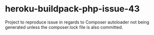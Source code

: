 heroku-buildpack-php-issue-43
=============================

Project to reproduce issue in regards to Composer autoloader not being generated unless the composer.lock file is also committed.
